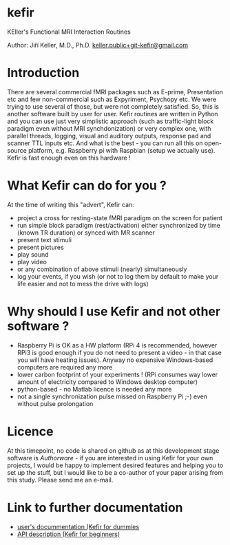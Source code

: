 # kefir
KEller's Functional MRI Interaction Routines

Author: Jiří Keller, M.D., Ph.D. <keller.public+git-kefir@gmail.com>

# Introduction

There are several commercial fMRI packages such as E-prime, Presentation etc and few non-commercial such as Expyriment, Psychopy etc. We were trying to use several of those, but were not completely satisfied. So, this is another software built by user for user.
Kefir routines are written in Python and you can use just very simplistic approach (such as traffic-light block paradigm even without MRI synchdonization) or very complex one, with parallel threads, logging, visual and auditory outputs, response pad and scanner TTL inputs etc. And what is the best - you can run all  this on open-source platform, e.g. Raspberry pi with Raspbian (setup we actually use). Kefir is fast enough even on this hardware !

# What Kefir can do for you ?
At the time of writing this "advert", Kefir can:
- project a cross for resting-state fMRI paradigm on the screen for patient
- run simple block paradigm (rest/activation) either synchronized by time (known TR duration) or synced with MR scanner
- present text stimuli
- present pictures
- play sound
- play video
- or any combination of above stimuli (nearly) simultaneously
- log your events, if you wish (or not to log them by default to make your life easier and not to mess the drive with logs)

# Why should I use Kefir and not other software ?
- Raspberry Pi is OK as a HW platform (RPi 4 is recommended, however RPi3 is good enough if you do not need to present a video - in that case you will have heating issues). Anyway no expensive Windows-based computers are required any more
- lower carbon footprint of your experiments ! (RPi consumes way lower amount of electricity compared to Windows desktop computer)
- python-based - no Matlab licence is needed any more
- not a single synchronization pulse missed on Raspberry Pi ;-) even without pulse prolongation

# Licence
At this timepoint, no code is shared on github as at this development stage software is *Authorware* - if you are interested in using Kefir for your own projects, I would be happy to implement desired features and helping you to set up the stuff, but I would like to be a co-author of your paper arising from this study. Please send me an e-mail.

# Link to further documentation
* [user's docummentation (Kefir for dummies](user_doc.md)
* [API description (Kefir for beginners)](api_doc.md)

